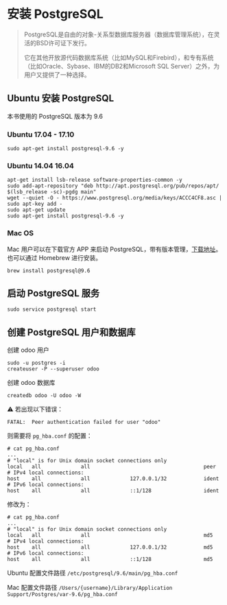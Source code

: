 # 安装 PostgreSQL

> PostgreSQL是自由的对象-关系型数据库服务器（数据库管理系统），在灵活的BSD许可证下发行。    
>  
> 它在其他开放源代码数据库系统（比如MySQL和Firebird），和专有系统（比如Oracle、Sybase、IBM的DB2和Microsoft SQL Server）之外，为用户又提供了一种选择。

## Ubuntu 安装 PostgreSQL

本书使用的 PostgreSQL 版本为 9.6

### Ubuntu 17.04 - 17.10

```shell
sudo apt-get install postgresql-9.6 -y
```

### Ubuntu 14.04 16.04

```shell
apt-get install lsb-release software-properties-common -y
sudo add-apt-repository "deb http://apt.postgresql.org/pub/repos/apt/ $(lsb_release -sc)-pgdg main"
wget --quiet -O - https://www.postgresql.org/media/keys/ACCC4CF8.asc | sudo apt-key add -
sudo apt-get update
sudo apt-get install postgresql-9.6 -y
```

### Mac OS

Mac 用户可以在下载官方 APP 来启动 PostgreSQL，带有版本管理，[下载地址](https://github.com/PostgresApp/PostgresApp/releases/download/v2.1.5/Postgres-Legacy-9.6.10.zip)。  
也可以通过 Homebrew 进行安装。
```shell
brew install postgresql@9.6
```

## 启动 PostgreSQL 服务

```shell
sudo service postgresql start
```

## 创建 PostgreSQL 用户和数据库

创建 odoo 用户
```shell
sudo -u postgres -i
createuser -P --superuser odoo
```
创建 odoo 数据库
```shell
createdb odoo -U odoo -W
```

⚠️ 若出现以下错误：
```
FATAL:  Peer authentication failed for user "odoo"
```
则需要将 `pg_hba.conf` 的配置：
```
# cat pg_hba.conf
...
# "local" is for Unix domain socket connections only
local   all             all                                     peer
# IPv4 local connections:
host    all             all             127.0.0.1/32            ident
# IPv6 local connections:
host    all             all             ::1/128                 ident
```
修改为：
```
# cat pg_hba.conf
...
# "local" is for Unix domain socket connections only
local   all             all                                     md5
# IPv4 local connections:
host    all             all             127.0.0.1/32            md5
# IPv6 local connections:
host    all             all             ::1/128                 md5
```

Ubuntu 配置文件路径 `/etc/postgresql/9.6/main/pg_hba.conf`  

Mac 配置文件路径 `/Users/{username}/Library/Application Support/Postgres/var-9.6/pg_hba.conf`  